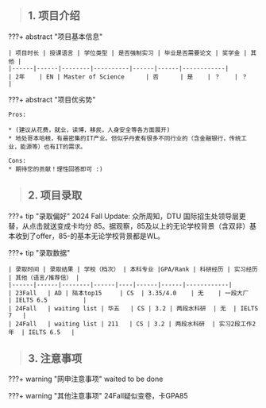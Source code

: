 > ## **1. 项目介绍**

???+ abstract "项目基本信息" 

    | 项目时长 | 授课语言 | 学位类型 | 是否强制实习 | 毕业是否需要论文 | 奖学金 | 其他 |
    |------|------|--------|----------|------|------|------------|
    | 2年    | EN | Master of Science      | 否      | 是    | ？    | ？          |

???+ abstract "项目优劣势" 

    Pros:
    
    * (建议从花费，就业，读博，移民，人身安全等各方面展开)
    * 地处哥本哈根，有最密集的IT产业。但似乎丹麦有很多不同行业的（含金融银行，传统工业，能源等）也有IT的需求。
    
    Cons:
    * 期待您的贡献！理性回答即可 :)

> ## **2. 项目录取**

???+ tip "录取偏好"
    2024 Fall Update: 众所周知，DTU 国际招生处领导层更替，从点击就送变成卡均分 85。据观察，85及以上的无论学校背景（含双非）基本收到了offer，85-的基本无论学校背景都是WL。

???+ tip "录取数据"

    | 录取时间 | 录取结果 | 学校（档次） | 本科专业 |GPA/Rank | 科研经历 | 实习经历 | 其他（语言/推荐信） |
    |------|------|--------|------|----|------|------|------------|
    | 23Fall   | AD | 陆本top15     | CS  | 3.35/4.0    | 无    | 一段大厂    | IELTS 6.5          |
    | 24Fall   | waiting list | 华五   | CS | 3.2 | 两段水科研  | 无  | IELTS 7   |
    | 24Fall   | waiting list | 211   | CS | 3.2 | 两段水科研  | 实习2段工作2年  | IELTS 6.5   |


> ## **3. 注意事项**

???+ warning "网申注意事项"
    waited to be done

???+ warning "其他注意事项"
    24Fall疑似变卷，卡GPA85

